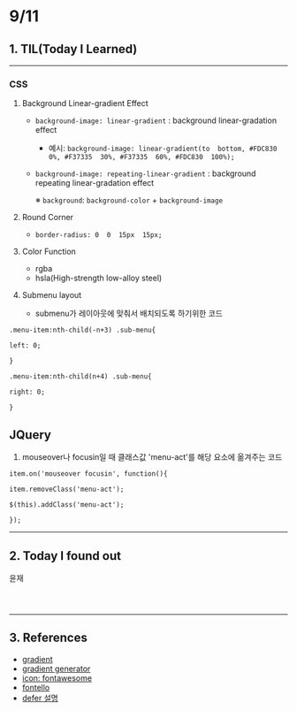 ﻿
# 9/11

  

## 1. TIL(Today I Learned)

---
### CSS
1. Background Linear-gradient Effect
	- ```background-image: linear-gradient``` : background linear-gradation effect
		- 예시: ```background-image: linear-gradient(to  bottom, #FDC830  0%, #F37335  30%, #F37335  60%, #FDC830  100%);```
	- ```background-image: repeating-linear-gradient``` : background repeating linear-gradation effect

		※ ```background```: ```background-color``` + ```background-image```
2. Round Corner
	- ```border-radius: 0  0  15px  15px;```
	
3. Color Function
	- rgba
	- hsla(High-strength low-alloy steel)

4. Submenu layout 
	- submenu가 레이아웃에 맞춰서 배치되도록 하기위한 코드
```
.menu-item:nth-child(-n+3) .sub-menu{

left: 0;

}

.menu-item:nth-child(n+4) .sub-menu{

right: 0;

}
```
## JQuery
1. mouseover나 focusin일 때 클래스값 'menu-act'를 해당 요소에 옮겨주는 코드
	
```
item.on('mouseover focusin', function(){

item.removeClass('menu-act');

$(this).addClass('menu-act');

}); 
```
 

---

## 2. Today I found out

  

윤재

```

  

```

  

---

  

## 3. References

-  [gradient](https://uigradients.com/#KokoCaramel)
- [gradient generator](http://www.colorzilla.com/gradient-editor/)
- [icon: fontawesome](https://fontawesome.com/how-to-use/on-the-web/setup/getting-started?using=web-fonts-with-css)
- [fontello](http://fontello.com/)
- [defer 설명](https://blog.asamaru.net/2017/05/04/script-async-defer/)
